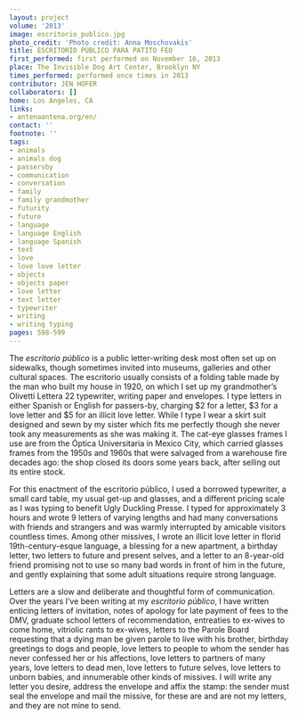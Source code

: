 ```yaml
---
layout: project
volume: '2013'
image: escritorio_publico.jpg
photo_credit: 'Photo credit: Anna Moschovakis'
title: ESCRITORIO PÚBLICO PARA PATITO FEO
first_performed: first performed on November 16, 2013
place: The Invisible Dog Art Center, Brooklyn NY
times_performed: performed once times in 2013
contributor: JEN HOFER
collaborators: []
home: Los Angeles, CA
links:
- antenaantena.org/en/
contact: ''
footnote: ''
tags:
- animals
- animals dog
- passersby
- communication
- conversation
- family
- family grandmother
- futurity
- future
- language
- language English
- language Spanish
- text
- love
- love love letter
- objects
- objects paper
- love letter
- text letter
- typewriter
- writing
- writing typing
pages: 598-599
---
```


The _escritorio público_ is a public letter-writing desk most often set up on sidewalks, though sometimes invited into museums, galleries and other cultural spaces. The escritorio usually consists of a folding table made by the man who built my house in 1920, on which I set up my grandmother’s Olivetti Lettera 22 typewriter, writing paper and envelopes. I type letters in either Spanish or English for passers-by, charging $2 for a letter, $3 for a love letter and $5 for an illicit love letter. While I type I wear a skirt suit designed and sewn by my sister which fits me perfectly though she never took any measurements as she was making it. The cat-eye glasses frames I use are from the Óptica Universitaria in Mexico City, which carried glasses frames from the 1950s and 1960s that were salvaged from a warehouse fire decades ago: the shop closed its doors some years back, after selling out its entire stock.

For this enactment of the escritorio público, I used a borrowed typewriter, a small card table, my usual get-up and glasses, and a different pricing scale as I was typing to benefit Ugly Duckling Presse. I typed for approximately 3 hours and wrote 9 letters of varying lengths and had many conversations with friends and strangers and was warmly interrupted by amicable visitors countless times. Among other missives, I wrote an illicit love letter in florid 19th-century-esque language, a blessing for a new apartment, a birthday letter, two letters to future and present selves, and a letter to an 8-year-old friend promising not to use so many bad words in front of him in the future, and gently explaining that some adult situations require strong language.

Letters are a slow and deliberate and thoughtful form of communication. Over the years I’ve been writing at my _escritorio público_, I have written enticing letters of invitation, notes of apology for late payment of fees to the DMV, graduate school letters of recommendation, entreaties to ex-wives to come home, vitriolic rants to ex-wives, letters to the Parole Board requesting that a dying man be given parole to live with his brother, birthday greetings to dogs and people, love letters to people to whom the sender has never confessed her or his affections, love letters to partners of many years, love letters to dead men, love letters to future selves, love letters to unborn babies, and innumerable other kinds of missives. I will write any letter you desire, address the envelope and affix the stamp: the sender must seal the envelope and mail the missive, for these are and are not my letters, and they are not mine to send.
